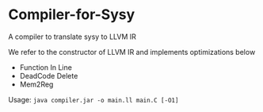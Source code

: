 # Compiler-for-Sysy
A compiler to translate sysy to LLVM IR

We refer to the constructor of LLVM IR and implements optimizations below

* Function In Line
* DeadCode Delete
* Mem2Reg

Usage: `java compiler.jar -o main.ll main.C [-O1]`
